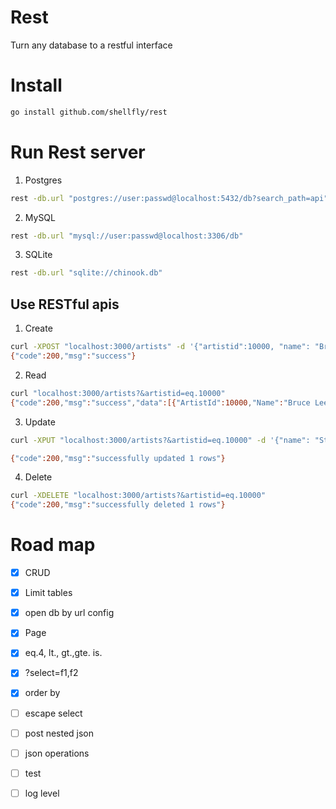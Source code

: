 # Rest

Turn any database to a restful interface

# Install

``` bash
go install github.com/shellfly/rest
```

# Run Rest server

1. Postgres
``` bash
rest -db.url "postgres://user:passwd@localhost:5432/db?search_path=api"
```

2. MySQL
``` bash
rest -db.url "mysql://user:passwd@localhost:3306/db"
```

3. SQLite
``` bash
rest -db.url "sqlite://chinook.db"
```

## Use RESTful apis

1. Create
``` bash
curl -XPOST "localhost:3000/artists" -d '{"artistid":10000, "name": "Bruce Lee"}'
{"code":200,"msg":"success"}
```

2. Read
``` bash
curl "localhost:3000/artists?&artistid=eq.10000"
{"code":200,"msg":"success","data":[{"ArtistId":10000,"Name":"Bruce Lee"}]}
```

3. Update
``` bash
curl -XPUT "localhost:3000/artists?&artistid=eq.10000" -d '{"name": "Stephen Chow"}'

{"code":200,"msg":"successfully updated 1 rows"}
```

4. Delete
``` bash
curl -XDELETE "localhost:3000/artists?&artistid=eq.10000"
{"code":200,"msg":"successfully deleted 1 rows"}
```

# Road map
- [x] CRUD
- [x] Limit tables
- [x] open db by url config
- [x] Page
- [x] eq.4, lt., gt.,gte. is.
- [x] ?select=f1,f2
- [x] order by
- [ ] escape select
- [ ] post nested json
- [ ] json operations
- [ ] test
- [ ] log level

